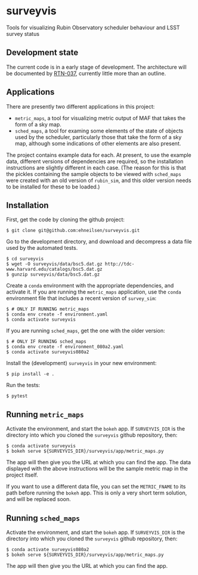 # surveyvis
Tools for visualizing Rubin Observatory scheduler behaviour and LSST survey status

## Development state

The current code is in a early stage of development. The architecture will
be documented by [RTN-037](https://rtn-037.lsst.io/), currently little more than
an outline.

## Applications

There are presently two different applications in this project:

- `metric_maps`, a tool for visualizing metric output of MAF that takes the form
of a sky map.
- `sched_maps`, a tool for examing some elements of the state of objects used by
the scheduler, particularly those that take the form of a sky map, although some
indications of other elements are also present.

The project contains example data for each. At present, to use the example data,
different versions of dependencies are required, so the installation instructions
are slightly different in each case. (The reason for this is that the pickles
containing the sample objects to be viewed with `sched_maps` were created with
an old version of `rubin_sim`, and this older version needs to be installed for
these to be loaded.)

## Installation

First, get the code by cloning the github project:

    $ git clone git@github.com:ehneilsen/surveyvis.git

Go to the development directory, and download and decompress a data file used
by the automated tests. 

    $ cd surveyvis
    $ wget -O surveyvis/data/bsc5.dat.gz http://tdc-www.harvard.edu/catalogs/bsc5.dat.gz
    $ gunzip surveyvis/data/bsc5.dat.gz

Create a `conda` environment with the appropriate dependencies, and activate it.
If you are running the `metric_maps` application, use the `conda` environment
file that includes a recent version of `survey_sim`:

    $ # ONLY IF RUNNING metric_maps
    $ conda env create -f environment.yaml
    $ conda activate surveyvis

If you are running `sched_maps`, get the one with the older version:

    $ # ONLY IF RUNNING sched_maps
    $ conda env create -f environment_080a2.yaml
    $ conda activate surveyvis080a2

Install the (development) `surveyvis` in your new environment:

    $ pip install -e .

Run the tests:

    $ pytest

## Running `metric_maps`

Activate the environment, and start the `bokeh` app. If `SURVEYVIS_DIR` is the
directory into which you cloned the `surveyvis` github repository, then:

    $ conda activate surveyvis
    $ bokeh serve ${SURVEYVIS_DIR}/surveyvis/app/metric_maps.py

The app will then give you the URL at which you can find the app. The data
displayed with the above instructions will be the sample metric map in the
project itself.

If you want to use a different data file, you can set the `METRIC_FNAME`
to its path before running the `bokeh` app. This is only a very short term
solution, and will be replaced soon.

## Running `sched_maps`

Activate the environment, and start the `bokeh` app. If `SURVEYVIS_DIR` is the
directory into which you cloned the `surveyvis` github repository, then:

    $ conda activate surveyvis080a2
    $ bokeh serve ${SURVEYVIS_DIR}/surveyvis/app/metric_maps.py

The app will then give you the URL at which you can find the app.